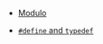 - [Modulo](../c++/modulo.md)

- [`#define` and `typedef`](https://github.com/ElijahGCHEN/TIL/blob/main/c++/trivia.md#define-and-typedef)
